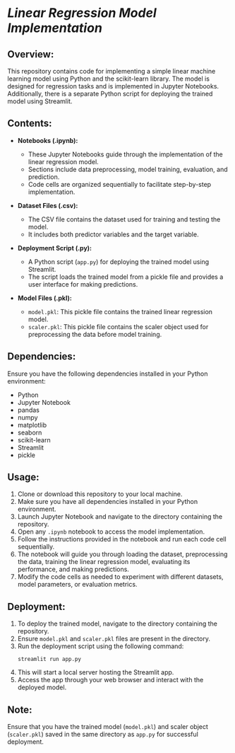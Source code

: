 # *Linear Regression Model Implementation*

## Overview:
This repository contains code for implementing a simple linear machine learning model using Python and the scikit-learn library. The model is designed for regression tasks and is implemented in Jupyter Notebooks. Additionally, there is a separate Python script for deploying the trained model using Streamlit.

## Contents:
- **Notebooks (.ipynb):**
  - These Jupyter Notebooks guide through the implementation of the linear regression model.
  - Sections include data preprocessing, model training, evaluation, and prediction.
  - Code cells are organized sequentially to facilitate step-by-step implementation.

- **Dataset Files (.csv):**
  - The CSV file contains the dataset used for training and testing the model.
  - It includes both predictor variables and the target variable.

- **Deployment Script (.py):**
  - A Python script (`app.py`) for deploying the trained model using Streamlit.
  - The script loads the trained model from a pickle file and provides a user interface for making predictions.

- **Model Files (.pkl):**
  - `model.pkl`: This pickle file contains the trained linear regression model.
  - `scaler.pkl`: This pickle file contains the scaler object used for preprocessing the data before model training.

## Dependencies:
Ensure you have the following dependencies installed in your Python environment:
- Python
- Jupyter Notebook
- pandas
- numpy
- matplotlib
- seaborn
- scikit-learn
- Streamlit
- pickle

## Usage:
1. Clone or download this repository to your local machine.
2. Make sure you have all dependencies installed in your Python environment.
3. Launch Jupyter Notebook and navigate to the directory containing the repository.
4. Open any `.ipynb` notebook to access the model implementation.
5. Follow the instructions provided in the notebook and run each code cell sequentially.
6. The notebook will guide you through loading the dataset, preprocessing the data, training the linear regression model, evaluating its performance, and making predictions.
7. Modify the code cells as needed to experiment with different datasets, model parameters, or evaluation metrics.

## Deployment:
1. To deploy the trained model, navigate to the directory containing the repository.
2. Ensure `model.pkl` and `scaler.pkl` files are present in the directory.
3. Run the deployment script using the following command:
   ```
   streamlit run app.py
   ```
4. This will start a local server hosting the Streamlit app.
5. Access the app through your web browser and interact with the deployed model.

## Note:
Ensure that you have the trained model (`model.pkl`) and scaler object (`scaler.pkl`) saved in the same directory as `app.py` for successful deployment.
